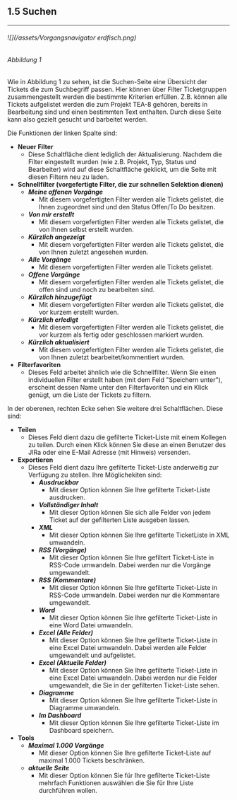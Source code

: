 ## 1.5 Suchen

---

###### ![](/assets/Vorgangsnavigator   erdfisch.png)

###### _Abbildung 1_

Wie in Abbildung 1 zu sehen, ist die Suchen-Seite eine Übersicht der Tickets die zum Suchbegriff passen. Hier können über Filter Ticketgruppen zusammengestellt werden die bestimmte Kriterien erfüllen. Z.B. können alle Tickets aufgelistet werden die zum Projekt TEA-8 gehören, bereits in Bearbeitung sind und einen bestimmten Text enthalten. Durch diese Seite kann also gezielt gesucht und barbeitet werden.

Die Funktionen der linken Spalte sind:

* **Neuer Filter**
  * Diese Schaltfläche dient lediglich der Aktualisierung. Nachdem die Filter eingestellt wurden \(wie z.B. Projekt, Typ, Status und Bearbeiter\) wird auf diese Schaltfläche geklickt, um die Seite mit diesen Filtern neu zu laden.
* **Schnellfilter \(vorgefertigte Filter, die zur schnellen Selektion dienen\)**
  * _**Meine offenen Vorgänge**_
    * Mit diesem vorgefertigten Filter werden alle Tickets gelistet, die Ihnen zugeordnet sind und den Status Offen/To Do besitzen.
  * _**Von mir erstellt**_
    * Mit diesem vorgefertigten Filter werden alle Tickets gelistet, die von Ihnen selbst erstellt wurden.
  * _**Kürzlich angezeigt**_
    * Mit diesem vorgefertigten Filter werden alle Tickets gelistet, die von Ihnen zuletzt angesehen wurden.
  * _**Alle Vorgänge**_
    * Mit diesem vorgefertigten Filter werden alle Tickets gelistet.
  * _**Offene Vorgänge**_
    * Mit diesem vorgefertigten Filter werden alle Tickets gelistet, die offen sind und noch zu bearbeiten sind.
  * _**Kürzlich hinzugefügt**_
    * Mit diesem vorgefertigten Filter werden alle Tickets gelistet, die vor kurzem erstellt wurden.
  * _**Kürzlich erledigt**_
    * Mit diesem vorgefertigten Filter werden alle Tickets gelistet, die vor kurzem als fertig oder geschlossen markiert wurden.
  * _**Kürzlich aktualisiert**_
    * Mit diesem vorgefertigten Filter werden alle Tickets gelistet, die von Ihnen zuletzt bearbeitet/kommentiert wurden.
* **Filterfavoriten**
  * Dieses Feld arbeitet ähnlich wie die Schnellfilter. Wenn Sie einen individuellen Filter erstellt haben \(mit dem Feld "Speichern unter"\), erscheint dessen Name unter den Filterfavoriten und ein Klick genügt, um die Liste der Tickets zu filtern.

In der oberenen, rechten Ecke sehen Sie weitere drei Schaltflächen. Diese sind:

* **Teilen**
  * Dieses Feld dient dazu die gefilterte Ticket-Liste mit einem Kollegen zu teilen. Durch einen Klick können Sie diese an einen Benutzer des JIRa oder eine E-Mail Adresse \(mit Hinweis\) versenden.
* **Exportieren**
  * Dieses Feld dient dazu Ihre gefilterte Ticket-Liste anderweitig zur Verfügung zu stellen. Ihre Möglichekiten sind:
    * _**Ausdruckbar**_
      * Mit dieser Option können Sie Ihre gefilterte Ticket-Liste ausdrucken.
    * _**Vollständiger Inhalt**_
      * Mit dieser Option können Sie sich alle Felder von jedem Ticket auf der gefilterten Liste ausgeben lassen.
    * _**XML**_
      * Mit dieser Option können Sie Ihre gefilterte TicketListe in XML umwandeln.
    * _**RSS \(Vorgänge\)**_
      * Mit dieser Option können Sie Ihre gefiltert Ticket-Liste in RSS-Code umwandeln. Dabei werden nur die Vorgänge umgewandelt.
    * _**RSS \(Kommentare\)**_
      * Mit dieser Option können Sie Ihre gefilterte Ticket-Liste in RSS-Code umwandeln. Dabei werden nur die Kommentare umgewandelt.
    * _**Word**_
      * Mit dieser Option können Sie Ihre gefilterte Ticket-Liste in eine Word Datei umwandeln.
    * _**Excel \(Alle Felder\)**_
      * Mit dieser Option können Sie Ihre gefilterte Ticket-Liste in eine Excel Datei umwandeln. Dabei werden alle Felder umgewandelt und aufgelistet.
    * _**Excel \(Aktuelle Felder\)**_
      * Mit dieser Option können Sie Ihre gefilterte Ticket-Liste in eine Excel Datei umwandeln. Dabei werden nur die Felder umgewandelt, die Sie in der gefilterten Ticket-Liste sehen.
    * _**Diagramme**_
      * Mit dieser Option können Sie Ihre gefilterte Ticket-Liste in Diagramme umwandeln.
    * _**Im Dashboard**_
      * Mit dieser Option können Sie Ihre gefilterte Ticket-Liste im Dashboard speichern.
* **Tools**
  * _**Maximal 1.000 Vorgänge**_
    * Mit dieser Option können Sie Ihre gefilterte Ticket-Liste auf maximal 1.000 Tickets beschränken.
  * _**aktuelle Seite**_
    * Mit dieser Option können Sie für Ihre gefilterte Ticket-Liste mehrfach Funktionen auswählen die Sie für Ihre Liste durchführen wollen.



